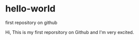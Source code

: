 # hello-world
first repository on github

Hi, This is my first reporsitory on Github and I'm very excited.
